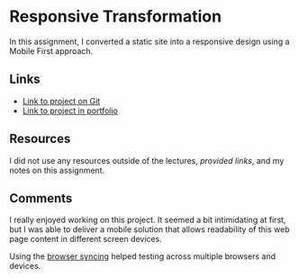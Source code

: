 # Responsive Transformation

In this assignment, I converted a static site into a responsive design using a Mobile First approach.

## Links

- [Link to project on Git](https://github.com/claulg2701/project_transformation_deleon_claudia.git)
- [Link to project in portfolio](http://www.claudia-deleon.com/advanced_web/responsive_transfotmation/)

## Resources

I	did	not	use	any	resources	outside	of	the	lectures, *provided links*, and my notes	on this	assignment.

## Comments

I really enjoyed working on this project. It seemed a bit intimidating at first, but I was able to deliver a mobile solution that allows readability of this web page content in different screen devices.

Using the [browser syncing](https://browsersync.io/) helped testing across multiple browsers and devices.

